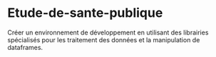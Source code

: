# Etude-de-sante-publique
Créer un environnement de développement en utilisant des librairies spécialisés pour les traitement des données et la manipulation  de dataframes.
